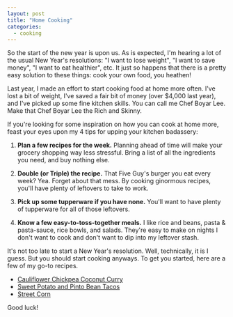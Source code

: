 ```yaml
---
layout: post
title: "Home Cooking"
categories:
  - cooking
---
```


So the start of the new year is upon us. As is expected, I'm hearing a lot of the usual New Year's resolutions: "I want to lose weight", "I want to save money", "I want to eat healthier", etc. It just so happens that there is a pretty easy solution to these things: cook your own food, you heathen!

Last year, I made an effort to start cooking food at home more often. I've lost a bit of weight, I've saved a fair bit of money (over $4,000 last year), and I've picked up some fine kitchen skills. You can call me Chef Boyar Lee. Make that Chef Boyar Lee the Rich and Skinny.

If you're looking for some inspiration on how you can cook at home more, feast your eyes upon my 4 tips for upping your kitchen badassery:

1. **Plan a few recipes for the week.**
Planning ahead of time will make your grocery shopping way less stressful. Bring a list of all the ingredients you need, and buy nothing else.

2. **Double (or Triple) the recipe.** That Five Guy's burger you eat every week? Yea. Forget about that mess. By cooking ginormous recipes, you'll have plenty of leftovers to take to work.

3. **Pick up some tupperware if you have none.** You'll want to have plenty of tupperware for all of those leftovers.

4. **Know a few easy-to-toss-together meals.** I like rice and beans, pasta & pasta-sauce, rice bowls, and salads. They're easy to make on nights I don't want to cook and don't want to dip into my leftover stash.

It's not too late to start a New Year's resolution. Well, technically, it is I guess. But you should start cooking anyways. To get you started, here are a few of my go-to recipes.

- [Cauliflower Chickpea Coconut Curry](http://ohmyveggies.com/recipe-cauliflower-chickpea-coconut-curry/)
- [Sweet Potato and Pinto Bean Tacos](http://www.thugkitchen.com/sweet_potato_pinto_bean_tacos)
- [Street Corn](http://damndelicious.net/2014/07/28/mexican-corn-dip/)

Good luck!
